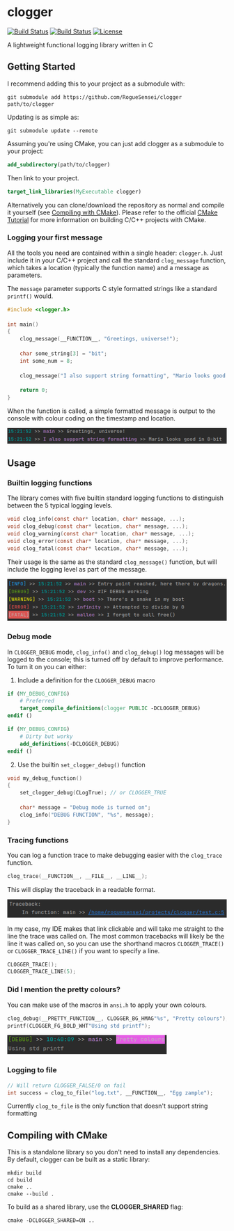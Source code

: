 # clogger 
[![Build Status](https://img.shields.io/endpoint.svg?url=https%3A%2F%2Factions-badge.atrox.dev%2FRogueSensei%2Fclogger%2Fbadge&style=flat)](https://actions-badge.atrox.dev/RogueSensei/clogger/goto)
[![Build Status](https://travis-ci.com/RogueSensei/clogger.svg?branch=master)](https://travis-ci.com/RogueSensei/clogger)
[![License](https://img.shields.io/github/license/RogueSensei/clogger.svg)](https://github.com/RogueSensei/clogger/blob/master/LICENSE)

A lightweight functional logging library written in C
## Getting Started
I recommend adding this to your project as a submodule with:
```shell
git submodule add https://github.com/RogueSensei/clogger path/to/clogger
```
Updating is as simple as:
```shell
git submodule update --remote
```
Assuming you're using CMake, you can just add clogger as a submodule to your project:
```cmake
add_subdirectory(path/to/clogger)
```
Then link to your project.
```cmake
target_link_libraries(MyExecutable clogger)
```

Alternatively you can clone/download the repository as normal and compile it yourself (see [Compiling with CMake](#compiling-with-cmake)). Please refer to the official [CMake Tutorial](https://cmake.org/cmake/help/v3.19/guide/tutorial/index.html) for more information on building C/C++ projects with CMake.

### Logging your first message
All the tools you need are contained within a single header: `clogger.h`. Just include it in your C/C++ project and call the standard `clog_message` function, which takes a location (typically the function name) and a message as parameters.

The `message` parameter supports C style formatted strings like a standard `printf()` would. 
```c
#include <clogger.h>

int main()
{
    clog_message(__FUNCTION__, "Greetings, universe!");

    char some_string[3] = "bit";
    int some_num = 8;

    clog_message("I also support string formatting", "Mario looks good in %i-%s", some_num, some_string);

    return 0;
}

```
When the function is called, a simple formatted message is output to the console with colour coding on the timestamp and location.

![img.png](res/simple_out.png)
## Usage
### Builtin logging functions
The library comes with five builtin standard logging functions to distinguish between the 5 typical logging levels.
```c
void clog_info(const char* location, char* message, ...);
void clog_debug(const char* location, char* message, ...);
void clog_warning(const char* location, char* message, ...);
void clog_error(const char* location, char* message, ...);
void clog_fatal(const char* location, char* message, ...);
```
Their usage is the same as the standard `clog_message()` function, but will include the logging level as part of the message.

![img.png](res/log_level_colours.png)
### Debug mode
In `CLOGGER_DEBUG` mode, `clog_info()` and `clog_debug()` log messages will be logged to the console; this is turned off by default to improve performance. To turn it on you can either:
1. Include a definition for the `CLOGGER_DEBUG` macro
```cmake
if (MY_DEBUG_CONFIG)
    # Preferred
    target_compile_definitions(clogger PUBLIC -DCLOGGER_DEBUG)
endif ()
```
```cmake
if (MY_DEBUG_CONFIG)
    # Dirty but worky
    add_definitions(-DCLOGGER_DEBUG)
endif ()
```
2. Use the builtin `set_clogger_debug()` function
```c
void my_debug_function()
{
    set_clogger_debug(CLogTrue); // or CLOGGER_TRUE
    
    char* message = "Debug mode is turned on";
    clog_info("DEBUG FUNCTION", "%s", message);
}
```
### Tracing functions
You can log a function trace to make debugging easier with the `clog_trace` function.
```c
clog_trace(__FUNCTION__, __FILE__, __LINE__);
```
This will display the traceback in a readable format.

![img.png](res/traceback.png)

In my case, my IDE makes that link clickable and will take me straight to the line the trace was called on. The most common tracebacks will likely be the line it was called on, so you can use the shorthand macros `CLOGGER_TRACE()` or `CLOGGER_TRACE_LINE()` if you want to specify a line.
```c
CLOGGER_TRACE();
CLOGGER_TRACE_LINE(5);
```
### Did I mention the pretty colours?
You can make use of the macros in `ansi.h` to apply your own colours.
```c
clog_debug(__PRETTY_FUNCTION__, CLOGGER_BG_HMAG"%s", "Pretty colours");
printf(CLOGGER_FG_BOLD_WHT"Using std printf");
```
![img.png](res/pretty_colours.png)
### Logging to file
```c
// Will return CLOGGER_FALSE/0 on fail
int success = clog_to_file("log.txt", __FUNCTION__, "Egg zample");
```
Currently `clog_to_file` is the only function that doesn't support string formatting
## Compiling with CMake
This is a standalone library so you don't need to install any dependencies. By default, clogger can be built as a static library:
```shell
mkdir build
cd build
cmake ..
cmake --build .
```
To build as a shared library, use the **CLOGGER_SHARED** flag:
```shell
cmake -DCLOGGER_SHARED=ON ..
```
